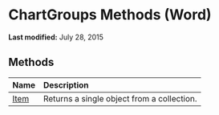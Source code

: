 
# ChartGroups Methods (Word)

 **Last modified:** July 28, 2015


## Methods



|**Name**|**Description**|
|:-----|:-----|
| [Item](0d78e50d-f2e1-1617-a563-65cc48ca2c30.md)|Returns a single object from a collection.|

